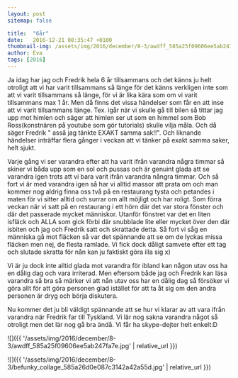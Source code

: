 ```yaml
---
layout: post
sitemap: false

title:  "6år"
date:   2016-12-21 08:35:47 +0100
thumbnail-img: /assets/img/2016/december/8-3/awdff_585a25f09606ee5ab247fa7e.jpg
author: Eva
tags: [2016]
---
```


Ja idag har jag och Fredrik hela 6 år tillsammans och det känns ju helt otroligt att vi har varit tillsammans så länge för det känns verkligen inte som att vi varit tillsammans så länge, för vi är lika kära som om vi varit tillsammans max 1 år. Men då finns det vissa händelser som får en att inse att vi varit tillsammans länge. Tex. igår när vi skulle gå till bilen så tittar jag upp mot himlen och säger att himlen ser ut som en himmel som Bob Ross(konstnären på youtube som gör tutorials) skulle vilja måla. Och då säger Fredrik " asså jag tänkte EXAKT samma sak!!". Och liknande händelser inträffar flera gånger i veckan att vi tänker på exakt samma saker, helt sjukt. 

Varje gång vi ser varandra efter att ha varit ifrån varandra några timmar så skiner vi båda upp som en sol och pussas och är genuint glada att se varandra igen trots att vi bara varit ifrån varandra nångra timmar. Och så fort vi är med varandra igen så har vi alltid massor att prata om och man kommer nog aldrig finna oss två på en restaurang tysta och petandes i maten för vi sitter alltid och surrar om allt möjligt och har roligt. Som förra veckan när vi satt på en restaurang i ett hörn där det var stora fönster och där det passerade mycket människor. Utanför fönstret var det en liten isfläck och ALLA som gick förbi där snubblade lite eller mycket över den där isbiten och jag och Fredrik satt och skrattade detta. Så fort vi såg en människa gå mot fläcken så var det spännande att se om de lyckas missa fläcken men nej, de flesta ramlade. Vi fick dock dåligt samvete efter ett tag och slutade skratta för nån kan ju faktiskt göra illa sig x) 

Vi är ju dock inte alltid glada mot varandra för ibland kan någon utav oss ha en dålig dag och vara irriterad. Men eftersom både jag och Fredrik kan läsa varandra så bra så märker vi att nån utav oss har en dålig dag så försöker vi göra allt för att göra personen glad istället för att ta åt sig om den andra personen är dryg och börja diskutera. 

Nu kommer det ju bli väldigt spännande att se hur vi klarar av att vara ifrån varandra när Fredrik far till Tyskland. Vi lär nog sakna varandra något så otroligt men det lär nog gå bra ändå. Vi får ha skype-dejter helt enkelt:D

![]({{ '/assets/img/2016/december/8-3/awdff_585a25f09606ee5ab247fa7e.jpg'  | relative_url }})

![]({{ '/assets/img/2016/december/8-3/befunky_collage_585a26d0e087c3142a42a55d.jpg'  | relative_url }})

